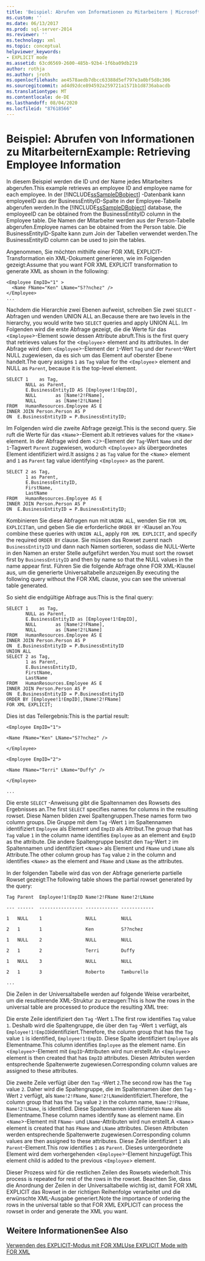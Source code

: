 ```yaml
---
title: 'Beispiel: Abrufen von Informationen zu Mitarbeitern | Microsoft-Dokumentation'
ms.custom: ''
ms.date: 06/13/2017
ms.prod: sql-server-2014
ms.reviewer: ''
ms.technology: xml
ms.topic: conceptual
helpviewer_keywords:
- EXPLICIT mode
ms.assetid: 63cd6569-2600-485b-92b4-1f6ba09db219
author: rothja
ms.author: jroth
ms.openlocfilehash: ae4578aedb7dbcc63388d5ef797e3a0bf5d8c306
ms.sourcegitcommit: ad4d92dce894592a259721a1571b1d8736abacdb
ms.translationtype: MT
ms.contentlocale: de-DE
ms.lasthandoff: 08/04/2020
ms.locfileid: "87618566"
---
```

# <a name="example-retrieving-employee-information"></a><span data-ttu-id="7d7f0-102">Beispiel: Abrufen von Informationen zu Mitarbeitern</span><span class="sxs-lookup"><span data-stu-id="7d7f0-102">Example: Retrieving Employee Information</span></span>
  <span data-ttu-id="7d7f0-103">In diesem Beispiel werden die ID und der Name jedes Mitarbeiters abgerufen.</span><span class="sxs-lookup"><span data-stu-id="7d7f0-103">This example retrieves an employee ID and employee name for each employee.</span></span> <span data-ttu-id="7d7f0-104">In der [!INCLUDE[ssSampleDBobject](../../includes/sssampledbobject-md.md)] -Datenbank kann employeeID aus der BusinessEntityID-Spalte in der Employee-Tabelle abgerufen werden.</span><span class="sxs-lookup"><span data-stu-id="7d7f0-104">In the [!INCLUDE[ssSampleDBobject](../../includes/sssampledbobject-md.md)] database, the employeeID can be obtained from the BusinessEntityID column in the Employee table.</span></span> <span data-ttu-id="7d7f0-105">Die Namen der Mitarbeiter werden aus der Person-Tabelle abgerufen.</span><span class="sxs-lookup"><span data-stu-id="7d7f0-105">Employee names can be obtained from the Person table.</span></span> <span data-ttu-id="7d7f0-106">Die BusinessEntityID-Spalte kann zum Join der Tabellen verwendet werden.</span><span class="sxs-lookup"><span data-stu-id="7d7f0-106">The BusinessEntityID column can be used to join the tables.</span></span>  
  
 <span data-ttu-id="7d7f0-107">Angenommen, Sie möchten mithilfe einer FOR XML EXPLICIT-Transformation ein XML-Dokument generieren, wie im Folgenden gezeigt:</span><span class="sxs-lookup"><span data-stu-id="7d7f0-107">Assume that you want FOR XML EXPLICIT transformation to generate XML as shown in the following:</span></span>  
  
```  
<Employee EmpID="1" >  
  <Name FName="Ken" LName="S??nchez" />  
</Employee>  
...  
```  
  
 <span data-ttu-id="7d7f0-108">Nachdem die Hierarchie zwei Ebenen aufweist, schreiben Sie zwei `SELECT` -Abfragen und wenden UNION ALL an.</span><span class="sxs-lookup"><span data-stu-id="7d7f0-108">Because there are two levels in the hierarchy, you would write two `SELECT` queries and apply UNION ALL.</span></span> <span data-ttu-id="7d7f0-109">Im Folgenden wird die erste Abfrage gezeigt, die die Werte für das <`Employee`>-Element sowie dessen Attribute abruft.</span><span class="sxs-lookup"><span data-stu-id="7d7f0-109">This is the first query that retrieves values for the <`Employee`> element and its attributes.</span></span> <span data-ttu-id="7d7f0-110">In der Abfrage wird dem <`Employee`>-Element der `1`-Wert `Tag` und der `Parent`-Wert NULL zugewiesen, da es sich um das Element auf oberster Ebene handelt.</span><span class="sxs-lookup"><span data-stu-id="7d7f0-110">The query assigns `1` as `Tag` value for the <`Employee`> element and NULL as `Parent`, because it is the top-level element.</span></span>  
  
```  
SELECT 1    as Tag,  
       NULL as Parent,  
       E.BusinessEntityID AS [Employee!1!EmpID],  
       NULL       as [Name!2!FName],  
       NULL       as [Name!2!LName]  
FROM   HumanResources.Employee AS E  
INNER JOIN Person.Person AS P  
ON  E.BusinessEntityID = P.BusinessEntityID;  
```  
  
 <span data-ttu-id="7d7f0-111">Im Folgenden wird die zweite Abfrage gezeigt.</span><span class="sxs-lookup"><span data-stu-id="7d7f0-111">This is the second query.</span></span> <span data-ttu-id="7d7f0-112">Sie ruft die Werte für das <`Name`>-Element ab.</span><span class="sxs-lookup"><span data-stu-id="7d7f0-112">It retrieves values for the <`Name`> element.</span></span> <span data-ttu-id="7d7f0-113">In der Abfrage wird dem <`2`>-Element der `Tag`-Wert `Name` und der `1`-Tagwert  `Parent` zugewiesen, wodurch <`Employee`> als übergeordnetes Element identifiziert wird.</span><span class="sxs-lookup"><span data-stu-id="7d7f0-113">It assigns `2` as `Tag` value for the <`Name`> element and `1` as `Parent` tag value identifying <`Employee`> as the parent.</span></span>  
  
```  
SELECT 2 as Tag,  
       1 as Parent,  
       E.BusinessEntityID,  
       FirstName,   
       LastName   
FROM   HumanResources.Employee AS E  
INNER JOIN Person.Person AS P  
ON  E.BusinessEntityID = P.BusinessEntityID;  
```  
  
 <span data-ttu-id="7d7f0-114">Kombinieren Sie diese Abfragen nun mit `UNION AL`L, wenden Sie `FOR XML EXPLICIT`an, und geben Sie die erforderliche `ORDER BY` -Klausel an.</span><span class="sxs-lookup"><span data-stu-id="7d7f0-114">You combine these queries with `UNION AL`L, apply `FOR XML EXPLICIT`, and specify the required `ORDER BY` clause.</span></span> <span data-ttu-id="7d7f0-115">Sie müssen das Rowset zuerst nach `BusinessEntityID` und dann nach Namen sortieren, sodass die NULL-Werte in den Namen an erster Stelle aufgeführt werden.</span><span class="sxs-lookup"><span data-stu-id="7d7f0-115">You must sort the rowset first by `BusinessEntityID` and then by name so that the NULL values in the name appear first.</span></span> <span data-ttu-id="7d7f0-116">Führen Sie die folgende Abfrage ohne FOR XML-Klausel aus, um die generierte Universaltabelle anzuzeigen.</span><span class="sxs-lookup"><span data-stu-id="7d7f0-116">By executing the following query without the FOR XML clause, you can see the universal table generated.</span></span>  
  
 <span data-ttu-id="7d7f0-117">So sieht die endgültige Abfrage aus:</span><span class="sxs-lookup"><span data-stu-id="7d7f0-117">This is the final query:</span></span>  
  
```  
SELECT 1    as Tag,  
       NULL as Parent,  
       E.BusinessEntityID as [Employee!1!EmpID],  
       NULL       as [Name!2!FName],  
       NULL       as [Name!2!LName]  
FROM   HumanResources.Employee AS E  
INNER JOIN Person.Person AS P  
ON  E.BusinessEntityID = P.BusinessEntityID  
UNION ALL  
SELECT 2 as Tag,  
       1 as Parent,  
       E.BusinessEntityID,  
       FirstName,   
       LastName   
FROM   HumanResources.Employee AS E  
INNER JOIN Person.Person AS P  
ON  E.BusinessEntityID = P.BusinessEntityID  
ORDER BY [Employee!1!EmpID],[Name!2!FName]  
FOR XML EXPLICIT;  
```  
  
 <span data-ttu-id="7d7f0-118">Dies ist das Teilergebnis:</span><span class="sxs-lookup"><span data-stu-id="7d7f0-118">This is the partial result:</span></span>  
  
 `<Employee EmpID="1">`  
  
 `<Name FName="Ken" LName="S??nchez" />`  
  
 `</Employee>`  
  
 `<Employee EmpID="2">`  
  
 `<Name FName="Terri" LName="Duffy" />`  
  
 `</Employee>`  
  
 `...`  
  
 <span data-ttu-id="7d7f0-119">Die erste `SELECT` -Anweisung gibt die Spaltennamen des Rowsets des Ergebnisses an.</span><span class="sxs-lookup"><span data-stu-id="7d7f0-119">The first `SELECT` specifies names for columns in the resulting rowset.</span></span> <span data-ttu-id="7d7f0-120">Diese Namen bilden zwei Spaltengruppen.</span><span class="sxs-lookup"><span data-stu-id="7d7f0-120">These names form two column groups.</span></span> <span data-ttu-id="7d7f0-121">Die Gruppe mit dem `Tag` -Wert `1` im Spaltennamen identifiziert `Employee` als Element und `EmpID` als Attribut.</span><span class="sxs-lookup"><span data-stu-id="7d7f0-121">The group that has `Tag` value `1` in the column name identifies `Employee` as an element and `EmpID` as the attribute.</span></span> <span data-ttu-id="7d7f0-122">Die andere Spaltengruppe besitzt den `Tag`-Wert `2` im Spaltennamen und identifiziert <`Name`> als Element und `FName` und `LName` als Attribute.</span><span class="sxs-lookup"><span data-stu-id="7d7f0-122">The other column group has `Tag` value `2` in the column and identifies <`Name`> as the element and `FName` and `LName` as the attributes.</span></span>  
  
 <span data-ttu-id="7d7f0-123">In der folgenden Tabelle wird das von der Abfrage generierte partielle Rowset gezeigt:</span><span class="sxs-lookup"><span data-stu-id="7d7f0-123">The following table shows the partial rowset generated by the query:</span></span>  
  
 `Tag Parent  Employee!1!EmpID Name!2!FName Name!2!LName`  
  
 `--- ------  ---------------- ------------ ------------`  
  
 `1   NULL    1                NULL         NULL`  
  
 `2   1       1                Ken          S??nchez`  
  
 `1   NULL    2                NULL         NULL`  
  
 `2   1       2                Terri        Duffy`  
  
 `1   NULL    3                NULL         NULL`  
  
 `2   1       3                Roberto      Tamburello`  
  
 `...`  
  
 <span data-ttu-id="7d7f0-124">Die Zeilen in der Universaltabelle werden auf folgende Weise verarbeitet, um die resultierende XML-Struktur zu erzeugen:</span><span class="sxs-lookup"><span data-stu-id="7d7f0-124">This is how the rows in the universal table are processed to produce the resulting XML tree:</span></span>  
  
 <span data-ttu-id="7d7f0-125">Die erste Zeile identifiziert den `Tag` -Wert `1`.</span><span class="sxs-lookup"><span data-stu-id="7d7f0-125">The first row identifies `Tag` value `1`.</span></span> <span data-ttu-id="7d7f0-126">Deshalb wird die Spaltengruppe, die über den `Tag` -Wert `1` verfügt, als `Employee!1!EmpID`identifiziert.</span><span class="sxs-lookup"><span data-stu-id="7d7f0-126">Therefore, the column group that has the `Tag` value `1` is identified, `Employee!1!EmpID`.</span></span> <span data-ttu-id="7d7f0-127">Diese Spalte identifiziert `Employee` als Elementname.</span><span class="sxs-lookup"><span data-stu-id="7d7f0-127">This column identifies `Employee` as the element name.</span></span> <span data-ttu-id="7d7f0-128">Ein <`Employee`>-Element mit `EmpID`-Attributen wird nun erstellt.</span><span class="sxs-lookup"><span data-stu-id="7d7f0-128">An <`Employee`> element is then created that has `EmpID` attributes.</span></span> <span data-ttu-id="7d7f0-129">Diesen Attributen werden entsprechende Spaltenwerte zugewiesen.</span><span class="sxs-lookup"><span data-stu-id="7d7f0-129">Corresponding column values are assigned to these attributes.</span></span>  
  
 <span data-ttu-id="7d7f0-130">Die zweite Zeile verfügt über den `Tag` -Wert `2`.</span><span class="sxs-lookup"><span data-stu-id="7d7f0-130">The second row has the `Tag` value `2`.</span></span> <span data-ttu-id="7d7f0-131">Daher wird die Spaltengruppe, die im Spaltennamen über den `Tag` -Wert `2` verfügt, als `Name!2!FName`, `Name!2!LName`identifiziert.</span><span class="sxs-lookup"><span data-stu-id="7d7f0-131">Therefore, the column group that has the `Tag` value `2` in the column name, `Name!2!FName`, `Name!2!LName`, is identified.</span></span> <span data-ttu-id="7d7f0-132">Diese Spaltennamen identifizieren `Name` als Elementname.</span><span class="sxs-lookup"><span data-stu-id="7d7f0-132">These column names identify `Name` as element name.</span></span> <span data-ttu-id="7d7f0-133">Ein <`Name`>-Element mit `FName`- und `LName`-Attributen wird nun erstellt.</span><span class="sxs-lookup"><span data-stu-id="7d7f0-133">A <`Name`> element is created that has `FName` and `LName` attributes.</span></span> <span data-ttu-id="7d7f0-134">Diesen Attributen werden entsprechende Spaltenwerte zugewiesen.</span><span class="sxs-lookup"><span data-stu-id="7d7f0-134">Corresponding column values are then assigned to these attributes.</span></span> <span data-ttu-id="7d7f0-135">Diese Zeile identifiziert `1` als `Parent`-Element.</span><span class="sxs-lookup"><span data-stu-id="7d7f0-135">This row identifies `1` as `Parent`.</span></span> <span data-ttu-id="7d7f0-136">Dieses untergeordnete Element wird dem vorhergehenden <`Employee`>-Element hinzugefügt.</span><span class="sxs-lookup"><span data-stu-id="7d7f0-136">This element child is added to the previous <`Employee`> element.</span></span>  
  
 <span data-ttu-id="7d7f0-137">Dieser Prozess wird für die restlichen Zeilen des Rowsets wiederholt.</span><span class="sxs-lookup"><span data-stu-id="7d7f0-137">This process is repeated for rest of the rows in the rowset.</span></span> <span data-ttu-id="7d7f0-138">Beachten Sie, dass die Anordnung der Zeilen in der Universaltabelle wichtig ist, damit FOR XML EXPLICIT das Rowset in der richtigen Reihenfolge verarbeitet und die erwünschte XML-Ausgabe generiert.</span><span class="sxs-lookup"><span data-stu-id="7d7f0-138">Note the importance of ordering the rows in the universal table so that FOR XML EXPLICIT can process the rowset in order and generate the XML you want.</span></span>  
  
## <a name="see-also"></a><span data-ttu-id="7d7f0-139">Weitere Informationen</span><span class="sxs-lookup"><span data-stu-id="7d7f0-139">See Also</span></span>  
 [<span data-ttu-id="7d7f0-140">Verwenden des EXPLICIT-Modus mit FOR XML</span><span class="sxs-lookup"><span data-stu-id="7d7f0-140">Use EXPLICIT Mode with FOR XML</span></span>](use-explicit-mode-with-for-xml.md)  
  
  
